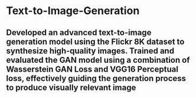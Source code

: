 # Text-to-Image-Generation

## Developed an advanced text-to-image generation model using the Flickr 8K dataset to synthesize high-quality images. Trained and evaluated the GAN model using a combination of Wasserstein GAN Loss and VGG16 Perceptual loss, effectively guiding the generation process to produce visually relevant image
